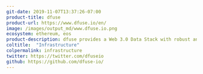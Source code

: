 ```yaml
---
git-date: 2019-11-07T13:37:26-07:00
product-title: dfuse
product-url: https://www.dfuse.io/en/
image: /images/output_md/www.dfuse.io.png
ecosystem: ethereum, eos
product-description: dfuse provides a Web 3.0 Data Stack with robust and reliable APIs to build next-generation applications on the blockchain. [Interview with Alexandre Bourget, co-founder and CTO of dfuse](/dfuse).
coltitle:  "Infrastructure"
colpermalink: infrastructure
twitter: https://twitter.com/dfuseio
github: https://github.com/dfuse-io/
---
```

